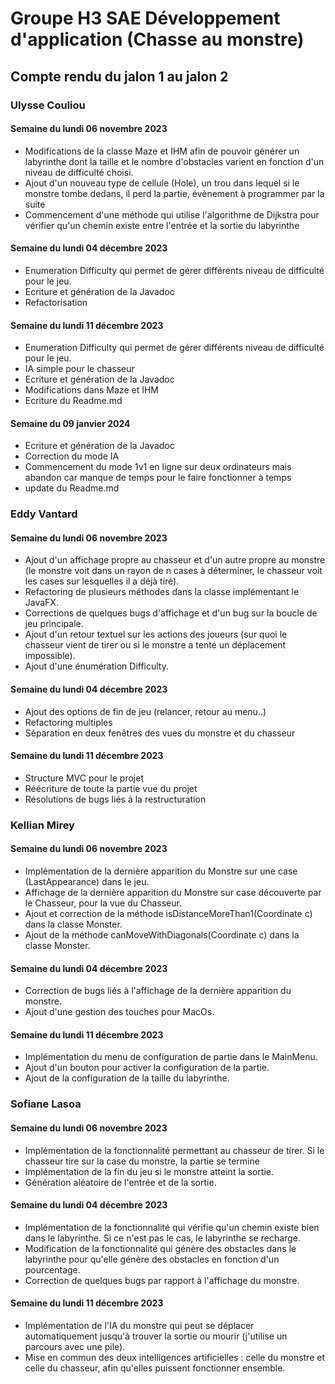# Groupe H3 SAE Développement d'application (Chasse au monstre)

## Compte rendu du jalon 1 au jalon 2


### Ulysse Couliou

#### Semaine du lundi 06 novembre 2023

- Modifications de la classe Maze et IHM afin de pouvoir générer un labyrinthe dont la taille et le nombre d'obstacles varient en fonction d'un niveau de difficulté choisi.
- Ajout d'un nouveau type de cellule (Hole), un trou dans lequel si le monstre tombe dedans, il perd la partie, évènement à programmer par la suite
- Commencement d'une méthode qui utilise l'algorithme de Dijkstra pour vérifier qu'un chemin existe entre l'entrée et la sortie du labyrinthe

#### Semaine du lundi 04 décembre 2023

- Enumeration Difficulty qui permet de gérer différents niveau de difficulté pour le jeu.
- Ecriture et génération de la Javadoc
- Refactorisation
  
#### Semaine du lundi 11 décembre 2023
- Enumeration Difficulty qui permet de gérer différents niveau de difficulté pour le jeu.
- IA simple pour le chasseur
- Ecriture et génération de la Javadoc
- Modifications dans Maze et IHM
- Ecriture du Readme.md

#### Semaine du 09 janvier 2024
- Ecriture et génération de la Javadoc
- Correction du mode IA
- Commencement du mode 1v1 en ligne sur deux ordinateurs mais abandon car manque de temps pour le faire fonctionner à temps
- update du Readme.md


### Eddy Vantard

#### Semaine du lundi 06 novembre 2023

- Ajout d'un affichage propre au chasseur et d'un autre propre au monstre (le monstre voit dans un rayon de n cases à déterminer, le chasseur voit les cases sur lesquelles il a déjà tiré).
- Refactoring de plusieurs méthodes dans la classe implémentant le JavaFX.
- Corrections de quelques bugs d'affichage et d'un bug sur la boucle de jeu principale.
- Ajout d'un retour textuel sur les actions des joueurs (sur quoi le chasseur vient de tirer ou si le monstre a tenté un déplacement impossible).
- Ajout d'une énumération Difficulty.

#### Semaine du lundi 04 décembre 2023

- Ajout des options de fin de jeu (relancer, retour au menu..)
- Refactoring multiples
- Séparation en deux fenêtres des vues du monstre et du chasseur

#### Semaine du lundi 11 décembre 2023

- Structure MVC pour le projet
- Réécriture de toute la partie vue du projet
- Résolutions de bugs liés à la restructuration


### Kellian Mirey

#### Semaine du lundi 06 novembre 2023

- Implémentation de la dernière apparition du Monstre sur une case (LastAppearance) dans le jeu.
- Affichage de la dernière apparition du Monstre sur case découverte par le Chasseur, pour la vue du Chasseur.
- Ajout et correction de la méthode isDistanceMoreThan1(Coordinate c) dans la classe Monster.
- Ajout de la méthode canMoveWithDiagonals(Coordinate c) dans la classe Monster.

#### Semaine du lundi 04 décembre 2023

- Correction de bugs liés à l'affichage de la dernière apparition du monstre.
- Ajout d'une gestion des touches pour MacOs.

#### Semaine du lundi 11 décembre 2023

- Implémentation du menu de configuration de partie dans le MainMenu.
- Ajout d'un bouton pour activer la configuration de la partie.
- Ajout de la configuration de la taille du labyrinthe.

### Sofiane Lasoa

#### Semaine du lundi 06 novembre 2023

- Implémentation de la fonctionnalité permettant au chasseur de tirer. Si le chasseur tire sur la case du monstre, la partie se termine
- Implémentation de la fin du jeu si le monstre atteint la sortie.
- Génération aléatoire de l'entrée et de la sortie.

#### Semaine du lundi 04 décembre 2023

- Implémentation de la fonctionnalité qui vérifie qu'un chemin existe bien dans le labyrinthe. Si ce n'est pas le cas, le labyrinthe se recharge.
- Modification de la fonctionnalité qui génère des obstacles dans le labyrinthe pour qu'elle génère des obstacles en fonction d'un pourcentage.
- Correction de quelques bugs par rapport à l'affichage du monstre.

#### Semaine du lundi 11 décembre 2023

- Implémentation de l'IA du monstre qui peut se déplacer automatiquement jusqu'à trouver la sortie ou mourir (j'utilise un parcours avec une pile).
- Mise en commun des deux intelligences artificielles : celle du monstre et celle du chasseur, afin qu'elles puissent fonctionner ensemble.